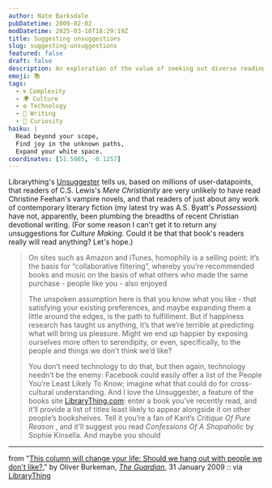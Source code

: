```yaml
---
author: Nate Barksdale
pubDatetime: 2009-02-02
modDatetime: 2025-03-10T18:29:19Z
title: Suggesting unsuggestions
slug: suggesting-unsuggestions
featured: false
draft: false
description: An exploration of the value of seeking out diverse reading experiences rather than sticking to familiar genres and preferences.
emoji: 📚
tags:
  - 🌀 Complexity
  - 🌍 Culture
  - ⚙️ Technology
  - 📝 Writing
  - 🤔 Curiosity
haiku: |
  Read beyond your scope,  
  Find joy in the unknown paths,  
  Expand your white space.
coordinates: [51.5085, -0.1257]
---
```


Librarything's [Unsuggester](http://www.librarything.com/unsuggester/) tells us, based on millions of user-datapoints, that readers of C.S. Lewis's _Mere Christianity_ are very unlikely to have read Christine Feehan's vampire novels, and that readers of just about any work of contemporary literary fiction (my latest try was A.S. Byatt's _Possession_) have not, apparently, been plumbing the breadths of recent Christian devotional writing. (For some reason I can't get it to return any unsuggestions for _Culture Making_. Could it be that that book's readers really will read anything? Let's hope.)

> On sites such as Amazon and iTunes, homophily is a selling point: it’s the basis for “collaborative filtering”, whereby you’re recommended books and music on the basis of what others who made the same purchase - people like you - also enjoyed
>
> The unspoken assumption here is that you know what you like - that satisfying your existing preferences, and maybe expanding them a little around the edges, is the path to fulfillment. But if happiness research has taught us anything, it’s that we’re terrible at predicting what will bring us pleasure. Might we end up happier by exposing ourselves more often to serendipity, or even, specifically, to the people and things we don’t think we’d like?
>
> You don’t need technology to do that, but then again, technology needn’t be the enemy: Facebook could easily offer a list of the People You’re Least Likely To Know; imagine what that could do for cross-cultural understanding. And I love the Unsuggester, a feature of the books site [LibraryThing.com](http://librarything.com): enter a book you’ve recently read, and it’ll provide a list of titles least likely to appear alongside it on other people’s bookshelves. Tell it you’re a fan of Kant’s _Critique Of Pure Reason_ , and it’ll suggest you read _Confessions Of A Shopaholic_ by Sophie Kinsella. And maybe you should

---

from "[This column will change your life: Should we hang out with people we don't like?](http://www.guardian.co.uk/lifeandstyle/2009/jan/31/oliver-burkeman-column-homophily)," by Oliver Burkeman, [_The Guardian_](http://www.guardian.co.uk/lifeandstyle/2009/jan/31/oliver-burkeman-column-homophily), 31 January 2009 :: via [LibraryThing](http://www.librarything.com)
